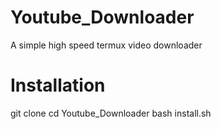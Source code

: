 # Youtube_Downloader
A simple high speed termux video downloader
# Installation
git clone
cd Youtube_Downloader
bash install.sh
